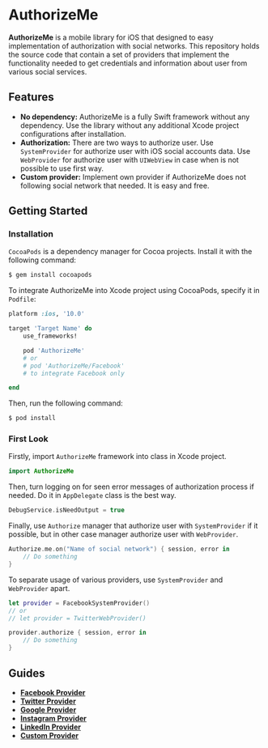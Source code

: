 # AuthorizeMe

**AuthorizeMe** is a mobile library for iOS that designed to easy implementation of authorization with social networks. This repository holds the source code that contain a set of providers that implement the functionality needed to get credentials and information about user from various social services.

## Features

* **No dependency:** AuthorizeMe is a fully Swift framework without any dependency. Use the library without any additional Xcode project configurations after installation.
* **Authorization:** There are two ways to authorize user. Use `SystemProvider` for authorize user with iOS social accounts data. Use `WebProvider` for authorize user with `UIWebView` in case when is not possible to use first way.
* **Custom provider:** Implement own provider if AuthorizeMe does not following social network that needed. It is easy and free.

## Getting Started

### Installation

`CocoaPods` is a dependency manager for Cocoa projects. Install it with the following command:

```bash
$ gem install cocoapods
```

To integrate AuthorizeMe into Xcode project using CocoaPods, specify it in `Podfile`:

```ruby
platform :ios, '10.0'

target 'Target Name' do
    use_frameworks!

    pod 'AuthorizeMe'
    # or 
    # pod 'AuthorizeMe/Facebook'
    # to integrate Facebook only

end
```

Then, run the following command:

```bash
$ pod install
```

### First Look

Firstly, import `AuthorizeMe` framework into class in Xcode project.

````swift
import AuthorizeMe
````

Then, turn logging on for seen error messages of authorization process if needed. Do it in `AppDelegate` class is the best way.

````swift
DebugService.isNeedOutput = true
````

Finally, use `Authorize` manager that authorize user with `SystemProvider` if it possible, but in other case manager authorize user with `WebProvider`.

````swift
Authorize.me.on("Name of social network") { session, error in
    // Do something
}
````

To separate usage of various providers, use `SystemProvider` and `WebProvider` apart.

````swift
let provider = FacebookSystemProvider() 
// or 
// let provider = TwitterWebProvider()

provider.authorize { session, error in
    // Do something
}
````

## Guides

* **[Facebook Provider](https://github.com/radislavcrechet/AuthorizeMe/wiki/Facebook-Provider)**
* **[Twitter Provider](https://github.com/radislavcrechet/AuthorizeMe/wiki/Twitter-Provider)**
* **[Google Provider](https://github.com/radislavcrechet/AuthorizeMe/wiki/Google-Provider)**
* **[Instagram Provider](https://github.com/radislavcrechet/AuthorizeMe/wiki/Instagram-Provider)**
* **[LinkedIn Provider](https://github.com/radislavcrechet/AuthorizeMe/wiki/LinkedIn-Provider)**
* **[Custom Provider](https://github.com/radislavcrechet/AuthorizeMe/wiki/Custom-Provider)**
